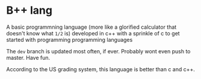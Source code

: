# B++ lang

A basic programmning language (more like a glorified calculator that doesn't know what `1/2` is) developed in c++ with a sprinkle of c to get started with programming programming languages

The `dev` branch is updated most often, if ever. Probably wont even push to master. Have fun.

According to the US grading system, this language is better than c and c++.